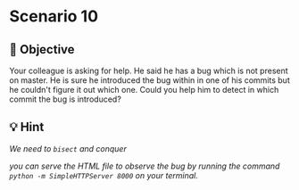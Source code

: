 # Scenario 10

## 🏁 Objective

Your colleague is asking for help. He said he has a bug which is not present on master.
He is sure he introduced the bug within in one of his commits but he couldn't figure it
out which one. Could you help him to detect in which commit the bug is introduced?

## 💡 Hint

_We need to `bisect` and conquer_

_you can serve the HTML file to observe the bug by running the command `python -m SimpleHTTPServer 8000` on your terminal._
